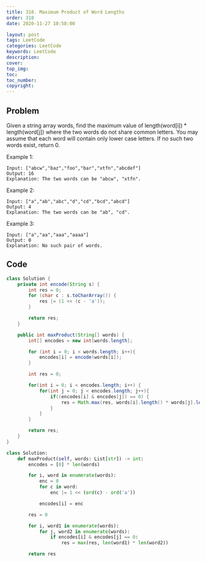 ```yaml
---
title: 318. Maximum Product of Word Lengths
order: 318
date: 2020-11-27 10:58:00

layout: post
tags: LeetCode
categories: LeetCode
keywords: LeetCode
description:
cover:
top_img:
toc:
toc_number:
copyright:
---
```


## Problem

Given a string array words, find the maximum value of length(word[i]) \* length(word[j]) where the two words do not share common letters. You may assume that each word will contain only lower case letters. If no such two words exist, return 0.

Example 1:

```
Input: ["abcw","baz","foo","bar","xtfn","abcdef"]
Output: 16
Explanation: The two words can be "abcw", "xtfn".
```

Example 2:

```
Input: ["a","ab","abc","d","cd","bcd","abcd"]
Output: 4
Explanation: The two words can be "ab", "cd".
```

Example 3:

```
Input: ["a","aa","aaa","aaaa"]
Output: 0
Explanation: No such pair of words.
```

## Code

```java
class Solution {
    private int encode(String s) {
        int res = 0;
        for (char c : s.toCharArray()) {
            res |= (1 << (c - 'a'));
        }

        return res;
    }

    public int maxProduct(String[] words) {
        int[] encodes = new int[words.length];

        for (int i = 0; i < words.length; i++){
            encodes[i] = encode(words[i]);
        }

        int res = 0;

        for(int i = 0; i < encodes.length; i++) {
            for(int j = 0; j < encodes.length; j++){
                if((encodes[i] & encodes[j]) == 0) {
                    res = Math.max(res, words[i].length() * words[j].length());
                }
            }
        }

        return res;
    }
}
```

```python
class Solution:
    def maxProduct(self, words: List[str]) -> int:
        encodes = [0] * len(words)

        for i, word in enumerate(words):
            enc = 0
            for c in word:
                enc |= 1 << (ord(c) - ord('a'))

            encodes[i] = enc

        res = 0

        for i, word1 in enumerate(words):
            for j, word2 in enumerate(words):
                if encodes[i] & encodes[j] == 0:
                    res = max(res, len(word1) * len(word2))

        return res
```
